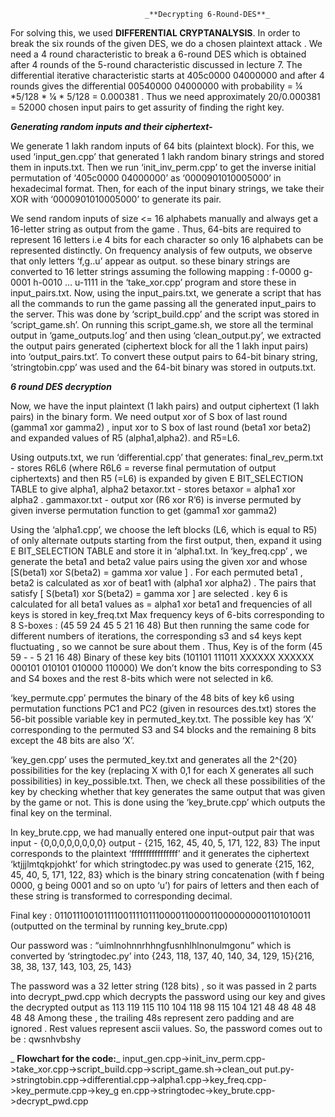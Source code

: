                                   _**Decrypting 6-Round-DES**_


For solving this, we used **DIFFERENTIAL CRYPTANALYSIS**. In order to break the six rounds of the given DES, 
we do a chosen plaintext attack . We need a 4 round characteristic to break a 6-round DES which is obtained 
after 4 rounds of the 5-round characteristic discussed in lecture 7. The differential iterative characteristic
starts at 405c0000 04000000 and after 4 rounds gives the differential 00540000 04000000
with probability = ¼ *5/128 * ¼ * 5/128 = 0.000381 . Thus we need approximately 20/0.000381
= 52000 chosen input pairs to get assurity of finding the right key. 


**_Generating random inputs and their ciphertext-_**

We generate 1 lakh random inputs of 64 bits (plaintext block). For this, we used ‘input_gen.cpp’ that generated 1 lakh random binary strings and stored them in inputs.txt.
Then we run ‘init_inv_perm.cpp’ to get the inverse initial permutation of ‘405c0000 04000000’ as ‘0000901010005000’ in hexadecimal format. Then, for each of the input binary strings, we take their XOR with ‘0000901010005000’ to generate its pair.

We send random inputs of size <= 16 alphabets manually and always get a 16-letter string as
output from the game . Thus, 64-bits are required to represent 16 letters i.e 4 bits for each
character so only 16 alphabets can be represented distinctly. On frequency analysis of few
outputs, we observe that only letters ‘f,g..u’ appear as output.
so these binary strings are converted to 16 letter strings assuming the following mapping :
f-0000 g-0001 h-0010 … u-1111 in the ‘take_xor.cpp’ program and store these in input_pairs.txt.
Now, using the input_pairs.txt, we generate a script that has all the commands to run the game passing all the generated input_pairs to the server. This was done by ‘script_build.cpp’ and the script was stored in ‘script_game.sh’. On running this script_game.sh, we store all the terminal output in ‘game_outputs.log’ and then using ‘clean_output.py’, we extracted the output pairs generated (ciphertext block for all the 1 lakh input pairs) into ‘output_pairs.txt’. 
To convert these output pairs to 64-bit binary string, ‘stringtobin.cpp’ was used and the 64-bit binary was stored in outputs.txt.


_**6 round DES decryption**_

Now, we have the input plaintext (1 lakh pairs) and output ciphertext (1 lakh pairs) in the binary form. We need output xor of S box of last round (gamma1 xor gamma2) , input xor to S box of last round (beta1 xor beta2) and expanded values of R5 (alpha1,alpha2).
and R5=L6.

Using outputs.txt, we run ‘differential.cpp’ that generates:
final_rev_perm.txt - stores R6L6 (where R6L6 = reverse final permutation of output ciphertexts) and then R5 (=L6) is expanded by given E BIT_SELECTION TABLE to give alpha1, alpha2
betaxor.txt - stores betaxor = alpha1 xor alpha2 .
gammaxor.txt - output xor (R6 xor R’6) is inverse permuted by given inverse permutation
function to get (gamma1 xor gamma2)

Using the ‘alpha1.cpp’, we choose the left blocks (L6, which is equal to R5) of only alternate outputs starting from the first output, then, expand it using E BIT_SELECTION TABLE and store it in ‘alpha1.txt.
In ‘key_freq.cpp’ , we generate the beta1 and beta2 value pairs using the given xor and whose
[S(beta1) xor S(beta2) = gamma xor value ] . For each permuted beta1 , beta2 is calculated as
xor of beat1 with (alpha1 xor alpha2) . The pairs that satisfy [ S(beta1) xor S(beta2) = gamma xor ] are selected . key 6 is calculated for all beta1 values as = alpha1 xor beta1 and
frequencies of all keys is stored in key_freq.txt
Max frequency keys of 6-bits corresponding to 8 S-boxes :
(45 59 24 45 5 21 16 48)
But then running the same code for different numbers of iterations, the corresponding s3 and s4 keys kept fluctuating , so we cannot be sure about them . Thus,
Key is of the form (45 59 - - 5 21 16 48)
Binary of these key bits (101101 111011 XXXXXX XXXXXX 000101 010101 010000 110000)
We don’t know the bits corresponding to S3 and S4 boxes and the rest 8-bits which were not
selected in k6.

‘key_permute.cpp’ permutes the binary of the 48 bits of key k6 using permutation functions PC1 and PC2 (given in resources des.txt) stores the 56-bit possible variable key in permuted_key.txt. The possible key has ‘X’ corresponding to the permuted S3 and S4 blocks and the remaining 8 bits except the 48 bits are also ‘X’.

‘key_gen.cpp’ uses the permuted_key.txt and generates all the 2^{20} possibilities for the key (replacing X with 0,1 for each X generates all such possibilities) in key_possible.txt. Then, we check all these possibilities of the key by checking whether that key generates the same output that was given by the game or not. This is done using the ‘key_brute.cpp’ which outputs the final key on the terminal. 

In key_brute.cpp, we had manually entered one input-output pair that was
input - {0,0,0,0,0,0,0,0} output - {215, 162, 45, 40, 5, 171, 122, 83}
The input corresponds to the plaintext ‘ffffffffffffffff’ and it generates the ciphertext
‘ktjjjlmtqkpjohkt’ for which stringtodec.py was used to generate {215, 162, 45, 40, 5, 171, 122, 83} which is the binary string concatenation (with f being 0000, g being 0001 and so on upto ‘u’) for pairs of letters and then each of these string is transformed to corresponding decimal.

Final key : 01101110010111100111101110000110000110000000001101010011
(outputted on the terminal by running key_brute.cpp)

Our password was : “uimlnohnnrhhngfusnhlhlnonulmgonu” which is converted by
‘stringtodec.py’ into {243, 118, 137, 40, 140, 34, 129, 15}{216, 38, 38, 137, 143, 103, 25, 143}

The password was a 32 letter string (128 bits) , so it was passed in 2 parts into
decrypt_pwd.cpp which decrypts the password using our key and gives the decrypted output as
113 119 115 110 104 118 98 115 104 121 48 48 48 48 48 48
Among these , the trailing 48s represent zero padding and are ignored . Rest values represent
ascii values. So, the password comes out to be : qwsnhvbshy

_
**Flowchart for the code:**_
input_gen.cpp->init_inv_perm.cpp->take_xor.cpp->script_build.cpp->script_game.sh->clean_out
put.py->stringtobin.cpp->differential.cpp->alpha1.cpp->key_freq.cpp->key_permute.cpp->key_g
en.cpp->stringtodec->key_brute.cpp->decrypt_pwd.cpp


